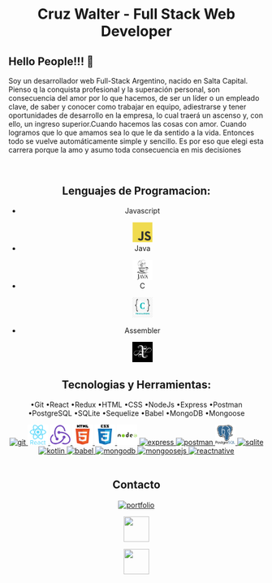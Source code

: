 

<h1 align="center">Cruz Walter - Full Stack Web Developer</h1>

<p align="justify">

## Hello People!!! 👋

Soy un desarrollador web Full-Stack Argentino, nacido en Salta Capital.
Pienso q la conquista profesional y la superación personal, son consecuencia del amor por lo que hacemos, de ser un líder o un empleado clave, de saber y conocer como trabajar en equipo, adiestrarse y tener oportunidades de desarrollo en la empresa, lo cual traerá un ascenso y, con ello, un ingreso superior.Cuando hacemos las cosas con amor. Cuando logramos que lo que amamos sea lo que le da sentido a la vida. Entonces todo se vuelve automáticamente simple y sencillo. Es por eso que elegi esta carrera porque la amo y asumo toda consecuencia en mis decisiones
</p>
<br/>

</p><h2 align="center">Lenguajes de Programacion:</h2>

<p align="left"> 
 
<div align="center">
<ul>
<li>Javascript</li>
<p></p>
<img src="https://raw.githubusercontent.com/devicons/devicon/master/icons/javascript/javascript-original.svg" alt="javascript" width="40" height="40" /> </a>

<li>Java</li>
<p></p>
<img src="java.png" alt="java" width="40" height="40" /> </a>

<li>C</li>

<img src="c.png" alt="c" width="40" height="40" /> </a>
<p></p>

<li>Assembler</li>
<p></p>
<img src="asembler.png" alt="assembler" width="40" height="40" /> </a>
</ul>
</div>

<div align="center">
<p>


</p>
</div>

<div align="center">
</p><h2 align="center">Tecnologias y Herramientas:</h2><p align="left">

•Git
•React
•Redux
•HTML
•CSS
•NodeJs 
•Express
•Postman
•PostgreSQL
•SQLite
•Sequelize
•Babel
•MongoDB
•Mongoose

</div>

<div align="center" >

<a href="https://git-scm.com/" target="_blank"> <img src="https://www.vectorlogo.zone/logos/git-scm/git-scm-icon.svg" alt="git" width="40" height="40" /> </a>
<a href="https://reactjs.org/" target="_blank"> <img src="https://raw.githubusercontent.com/devicons/devicon/master/icons/react/react-original-wordmark.svg" alt="react" width="40" height="40" /> </a> 
<a href="https://redux.js.org" target="_blank"> <img src="https://raw.githubusercontent.com/devicons/devicon/master/icons/redux/redux-original.svg" alt="redux" width="40" height="40" /> </a>
<a href="https://www.w3.org/html/" target="_blank"> <img src="https://raw.githubusercontent.com/devicons/devicon/master/icons/html5/html5-original-wordmark.svg" alt="html5" width="40" height="40" /> </a>
<a href="https://www.w3schools.com/css/" target="_blank"> <img src="https://raw.githubusercontent.com/devicons/devicon/master/icons/css3/css3-original-wordmark.svg" alt="css3" width="40" height="40" /> </a> 
<a href="https://nodejs.org" target="_blank"> <img src="https://raw.githubusercontent.com/devicons/devicon/master/icons/nodejs/nodejs-original-wordmark.svg" alt="nodejs" width="40" height="40" /> </a>
<a href="https://expressjs.com" target="_blank"><img src="https://www.nextontop.com/assets/img/services/web/expressjs.svg" background-color="#ffffff" alt="express" width="50" height="50" /> </a>
<a href="https://postman.com" target="_blank"> <img src="https://www.vectorlogo.zone/logos/getpostman/getpostman-icon.svg" alt="postman" width="40" height="40" /> </a>
<a href="https://www.postgresql.org" target="_blank"> <img src="https://raw.githubusercontent.com/devicons/devicon/master/icons/postgresql/postgresql-original-wordmark.svg" alt="postgresql" width="40" height="40" /> </a>
<a href="https://www.sqlite.org/" target="_blank"> <img src="https://www.vectorlogo.zone/logos/sqlite/sqlite-icon.svg" alt="sqlite" width="40" height="40" /> </a>
<a href="https://sequelize.org/" target="_blank"> <img src="https://static-00.iconduck.com/assets.00/file-type-sequelize-icon-443x512-ck0z81j3.png" alt="kotlin" width="40" height="40" /> </a> 
<a href="https://babeljs.io/" target="_blank"><img src="https://d33wubrfki0l68.cloudfront.net/7a197cfe44548cc1a3f581152af70a3051e11671/78df8/img/babel.svg" background-color="white" alt="babel" width="50" height="50" margin-top="100px" /> </a>
<a href="https://www.mongodb.com/es" target="_blank"><img src="https://miro.medium.com/max/552/1*NRCOyVBY6Jiqr4Q9A1zoaQ.png" alt="mongodb" width="40" height="40" /> </a> 
<a href="https://mongoosejs.com/" target="_blank"><img src="https://avatars.githubusercontent.com/u/7552965?s=280&v=4" alt="mongoosejs" width="40" height="40" /> 
</a><a href="https://reactnative.dev/" target="_blank"><img src="https://www.theblocklearning.com/wp-content/uploads/2018/09/512px-React-icon.svg.png" alt="reactnative" width="60" height="40" /> </a>
<br></br>

 <!-- <h3 align="center" >My Portfolio</h3> <div align="center" > <a href="" target="_blank"><img align="center" src="https://www.gutxudesign.com/wp-content/uploads/2016/01/portafolio.png" alt="Ale-Valverde" height="200" width="220" /></a>
  -->
</div>
<h2 align="center">Contacto</h2>

<div align="center" >
 <p>
  <a href=https://walcruz2021.github.io/>
      <img align="center" src="https://leadsfac.com/wp-content/uploads/2019/10/portafolio-creativo.jpg" alt="portfolio" height="50" width="50" />
    </a>
  </p>
 
<p>
    <a href=https://www.linkedin.com/in/waltercruz1988/>
      <img align="center" src="https://i.imgur.com/pSEI8t9.png" height="50" width="50" />
    </a>
<p>
     <a href="mailto:walcruz1988.21@gmail.com" target="_blank">
						<img align="center" src="https://i.imgur.com/E111DD3b.jpg" alta="gmail" height="50" width="50" />
					</a>
</p>
</div>
